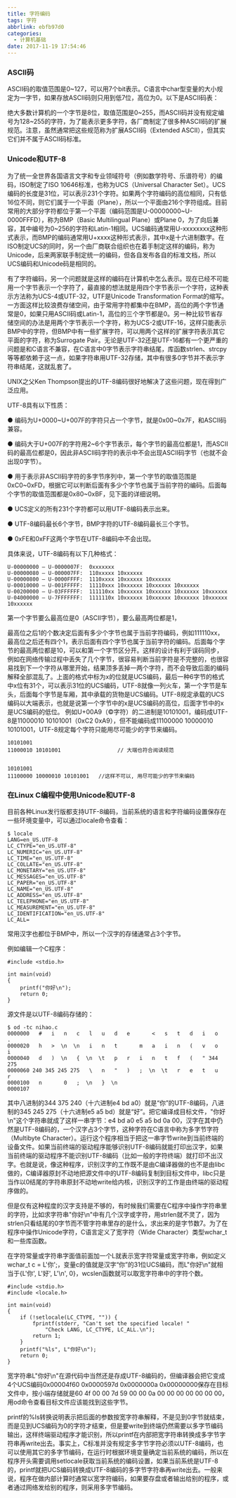 ```yaml
---
title: 字符编码
tags: 字符
abbrlink: ebfb97d0
categories:
  - 计算机基础
date: 2017-11-19 17:54:46
---
```


### ASCII码
ASCII码的取值范围是0~127，可以用7个bit表示。C语言中char型变量的大小规定为一字节，如果存放ASCII码则只用到低7位，高位为0。以下是ASCII码表：


绝大多数计算机的一个字节是8位，取值范围是0~255，而ASCII码并没有规定编号为128~255的字符，为了能表示更多字符，各厂商制定了很多种ASCII码的扩展规范。注意，虽然通常把这些规范称为扩展ASCII码（Extended ASCII），但其实它们并不属于ASCII码标准。

<!-- more -->

### Unicode和UTF-8

为了统一全世界各国语言文字和专业领域符号（例如数学符号、乐谱符号）的编码，ISO制定了ISO 10646标准，也称为UCS（Universal Character Set）。UCS编码的长度是31位，可以表示231个字符。如果两个字符编码的高位相同，只有低16位不同，则它们属于一个平面（Plane），所以一个平面由216个字符组成。目前常用的大部分字符都位于第一个平面（编码范围是U-00000000~U-0000FFFD），称为BMP（Basic Multilingual Plane）或Plane 0，为了向后兼容，其中编号为0~256的字符和Latin-1相同。UCS编码通常用U-xxxxxxxx这种形式表示，而BMP的编码通常用U+xxxx这种形式表示，其中x是十六进制数字。在ISO制定UCS的同时，另一个由厂商联合组织也在着手制定这样的编码，称为Unicode，后来两家联手制定统一的编码，但各自发布各自的标准文档，所以UCS编码和Unicode码是相同的。


有了字符编码，另一个问题就是这样的编码在计算机中怎么表示。现在已经不可能用一个字节表示一个字符了，最直接的想法就是用四个字节表示一个字符，这种表示方法称为UCS-4或UTF-32，UTF是Unicode Transformation Format的缩写。一方面这样比较浪费存储空间，由于常用字符都集中在BMP，高位的两个字节通常是0，如果只用ASCII码或Latin-1，高位的三个字节都是0。另一种比较节省存储空间的办法是用两个字节表示一个字符，称为UCS-2或UTF-16，这样只能表示BMP中的字符，但BMP中有一些扩展字符，可以用两个这样的扩展字符表示其它平面的字符，称为Surrogate Pair。无论是UTF-32还是UTF-16都有一个更严重的问题是和C语言不兼容，在C语言中0字节表示字符串结尾，库函数strlen、strcpy等等都依赖于这一点，如果字符串用UTF-32存储，其中有很多0字节并不表示字符串结尾，这就乱套了。



UNIX之父Ken Thompson提出的UTF-8编码很好地解决了这些问题，现在得到广泛应用。

UTF-8具有以下性质：


  ● 编码为U+0000~U+007F的字符只占一个字节，就是0x00~0x7F，和ASCII码兼容。
  
  ● 编码大于U+007F的字符用2~6个字节表示，每个字节的最高位都是1，而ASCII码的最高位都是0，因此非ASCII码字符的表示中不会出现ASCII码字节（也就不会出现0字节）。
  
  ● 用于表示非ASCII码字符的多字节序列中，第一个字节的取值范围是0xC0~0xFD，根据它可以判断后面有多少个字节也属于当前字符的编码。后面每个字节的取值范围都是0x80~0xBF，见下面的详细说明。
  
  ● UCS定义的所有231个字符都可以用UTF-8编码表示出来。
  
  ● UTF-8编码最长6个字节，BMP字符的UTF-8编码最长三个字节。
  
  ● 0xFE和0xFF这两个字节在UTF-8编码中不会出现。

具体来说，UTF-8编码有以下几种格式：

```
U-00000000 – U-0000007F:  0xxxxxxx
U-00000080 – U-000007FF:  110xxxxx 10xxxxxx
U-00000800 – U-0000FFFF:  1110xxxx 10xxxxxx 10xxxxxx
U-00010000 – U-001FFFFF:  11110xxx 10xxxxxx 10xxxxxx 10xxxxxx
U-00200000 – U-03FFFFFF:  111110xx 10xxxxxx 10xxxxxx 10xxxxxx 10xxxxxx
U-04000000 – U-7FFFFFFF:  1111110x 10xxxxxx 10xxxxxx 10xxxxxx 10xxxxxx 10xxxxxx
```
第一个字节要么最高位是0（ASCII字节），要么最高两位都是1，

最高位之后1的个数决定后面有多少个字节也属于当前字符编码，例如111110xx，最高位之后还有四个1，表示后面有四个字节也属于当前字符的编码。后面每个字节的最高两位都是10，可以和第一个字节区分开。这样的设计有利于误码同步，例如在网络传输过程中丢失了几个字节，很容易判断当前字符是不完整的，也很容易找到下一个字符从哪里开始，结果顶多丢掉一两个字符，而不会导致后面的编码解释全部混乱了。上面的格式中标为x的位就是UCS编码，最后一种6字节的格式中x位有31个，可以表示31位的UCS编码，UTF-8就像一列火车，第一个字节是车头，后面每个字节是车厢，其中承载的货物是UCS编码。UTF-8规定承载的UCS编码以大端表示，也就是说第一个字节中的x是UCS编码的高位，后面字节中的x是UCS编码的低位。
例如U+00A9（©字符）的二进制是10101001，编码成UTF-8是11000010 10101001（0xC2 0xA9），但不能编码成11100000 10000010 10101001，UTF-8规定每个字符只能用尽可能少的字节来编码。


```
10101001
11000010 10101001     	           // 大端也符合阅读规范


10101001
11100000 10000010 10101001   //这样不可以, 用尽可能少的字节来编码
```



### 在Linux C编程中使用Unicode和UTF-8

目前各种Linux发行版都支持UTF-8编码，当前系统的语言和字符编码设置保存在一些环境变量中，可以通过locale命令查看：

```
$ locale
LANG=en_US.UTF-8
LC_CTYPE="en_US.UTF-8"
LC_NUMERIC="en_US.UTF-8"
LC_TIME="en_US.UTF-8"
LC_COLLATE="en_US.UTF-8"
LC_MONETARY="en_US.UTF-8"
LC_MESSAGES="en_US.UTF-8"
LC_PAPER="en_US.UTF-8"
LC_NAME="en_US.UTF-8"
LC_ADDRESS="en_US.UTF-8"
LC_TELEPHONE="en_US.UTF-8"
LC_MEASUREMENT="en_US.UTF-8"
LC_IDENTIFICATION="en_US.UTF-8"
LC_ALL=
```
常用汉字也都位于BMP中，所以一个汉字的存储通常占3个字节。




例如编辑一个C程序：

```
#include <stdio.h>

int main(void)
{
	printf("你好\n");
	return 0;
}
```
源文件是以UTF-8编码存储的：

```
$ od -tc nihao.c 
0000000   #   i   n   c   l   u   d   e       <   s   t   d   i   o   .
0000020   h   >  \n  \n   i   n   t       m   a   i   n   (   v   o   i
0000040   d   )  \n   {  \n  \t   p   r   i   n   t   f   (   " 344 275
0000060 240 345 245 275   \   n   "   )   ;  \n  \t   r   e   t   u   r
0000100   n       0   ;  \n   }  \n
0000107
```
其中八进制的344 375 240（十六进制e4 bd a0）就是“你”的UTF-8编码，八进制的345 245 275（十六进制e5 a5 bd）就是“好”。把它编译成目标文件，"你好\n"这个字符串就成了这样一串字节：e4 bd a0 e5 a5 bd 0a 00，汉字在其中仍然是UTF-8编码的，一个汉字占3个字节，这种字符在C语言中称为多字节字符（Multibyte Character）。运行这个程序相当于把这一串字节write到当前终端的设备文件。如果当前终端的驱动程序能够识别UTF-8编码就能打印出汉字，如果当前终端的驱动程序不能识别UTF-8编码（比如一般的字符终端）就打印不出汉字。也就是说，像这种程序，识别汉字的工作既不是由C编译器做的也不是由libc做的，C编译器原封不动地把源文件中的UTF-8编码复制到目标文件中，libc只是当作以0结尾的字符串原封不动地write给内核，识别汉字的工作是由终端的驱动程序做的。



但是仅有这种程度的汉字支持是不够的，有时候我们需要在C程序中操作字符串里的字符，比如求字符串"你好\n"中有几个汉字或字符，用strlen就不灵了，因为strlen只看结尾的0字节而不管字符串里存的是什么，求出来的是字节数7。为了在程序中操作Unicode字符，C语言定义了宽字符（Wide Character）类型wchar_t和一些库函数。


在字符常量或字符串字面值前面加一个L就表示宽字符常量或宽字符串，例如定义wchar_t c = L'你';，变量c的值就是汉字“你”的31位UCS编码，而L"你好\n"就相当于{L'你', L'好', L'\n', 0}，wcslen函数就可以取宽字符串中的字符个数。


```
#include <stdio.h>
#include <locale.h>

int main(void)
{
	if (!setlocale(LC_CTYPE, "")) {
		fprintf(stderr, "Can't set the specified locale! "
			"Check LANG, LC_CTYPE, LC_ALL.\n");
		return 1;
	}
	printf("%ls", L"你好\n");
	return 0;
}
```

宽字符串L"你好\n"在源代码中当然还是存成UTF-8编码的，但编译器会把它变成4个UCS编码0x00004f60 0x0000597d 0x0000000a 0x00000000保存在目标文件中，按小端存储就是60 4f 00 00 7d 59 00 00 0a 00 00 00 00 00 00 00，用od命令查看目标文件应该能找到这些字节。


printf的%ls转换说明表示把后面的参数按宽字符串解释，不是见到0字节就结束，而是见到UCS编码为0的字符才结束，但是要write到终端仍然需要以多字节编码输出，这样终端驱动程序才能识别，所以printf在内部把宽字符串转换成多字节字符串再write出去。事实上，C标准并没有规定多字节字符必须以UTF-8编码，也可以使用其它的多字节编码，在运行时根据环境变量确定当前系统的编码，所以在程序开头需要调用setlocale获取当前系统的编码设置，如果当前系统是UTF-8的，printf就把UCS编码转换成UTF-8编码的多字节字符串再write出去。一般来说，程序在做内部计算时通常以宽字符编码，如果要存盘或者输出给别的程序，或者通过网络发给别的程序，则采用多字节编码。